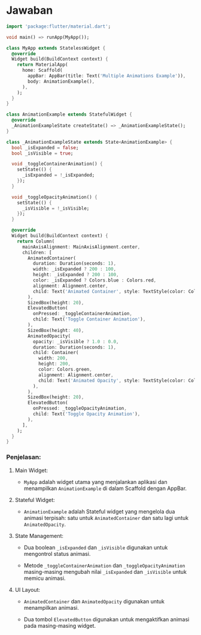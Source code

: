 # Jawaban

```dart
import 'package:flutter/material.dart';

void main() => runApp(MyApp());

class MyApp extends StatelessWidget {
  @override
  Widget build(BuildContext context) {
    return MaterialApp(
      home: Scaffold(
        appBar: AppBar(title: Text('Multiple Animations Example')),
        body: AnimationExample(),
      ),
    );
  }
}

class AnimationExample extends StatefulWidget {
  @override
  _AnimationExampleState createState() => _AnimationExampleState();
}

class _AnimationExampleState extends State<AnimationExample> {
  bool _isExpanded = false;
  bool _isVisible = true;

  void _toggleContainerAnimation() {
    setState(() {
      _isExpanded = !_isExpanded;
    });
  }

  void _toggleOpacityAnimation() {
    setState(() {
      _isVisible = !_isVisible;
    });
  }

  @override
  Widget build(BuildContext context) {
    return Column(
      mainAxisAlignment: MainAxisAlignment.center,
      children: [
        AnimatedContainer(
          duration: Duration(seconds: 1),
          width: _isExpanded ? 200 : 100,
          height: _isExpanded ? 200 : 100,
          color: _isExpanded ? Colors.blue : Colors.red,
          alignment: Alignment.center,
          child: Text('Animated Container', style: TextStyle(color: Colors.white)),
        ),
        SizedBox(height: 20),
        ElevatedButton(
          onPressed: _toggleContainerAnimation,
          child: Text('Toggle Container Animation'),
        ),
        SizedBox(height: 40),
        AnimatedOpacity(
          opacity: _isVisible ? 1.0 : 0.0,
          duration: Duration(seconds: 1),
          child: Container(
            width: 200,
            height: 200,
            color: Colors.green,
            alignment: Alignment.center,
            child: Text('Animated Opacity', style: TextStyle(color: Colors.white)),
          ),
        ),
        SizedBox(height: 20),
        ElevatedButton(
          onPressed: _toggleOpacityAnimation,
          child: Text('Toggle Opacity Animation'),
        ),
      ],
    );
  }
}
```
### Penjelasan:

1. Main Widget:

    - `MyApp` adalah widget utama yang menjalankan aplikasi dan menampilkan `AnimationExample` di dalam Scaffold dengan AppBar.

2. Stateful Widget:

    - `AnimationExample` adalah Stateful widget yang mengelola dua animasi terpisah: satu untuk `AnimatedContainer` dan satu lagi untuk `AnimatedOpacity`.

3. State Management:

    - Dua boolean `_isExpanded` dan `_isVisible` digunakan untuk mengontrol status animasi.

    - Metode `_toggleContainerAnimation` dan `_toggleOpacityAnimation` masing-masing mengubah nilai `_isExpanded` dan `_isVisible` untuk memicu animasi.

4. UI Layout:
    - `AnimatedContainer` dan `AnimatedOpacity` digunakan untuk menampilkan animasi.

    - Dua tombol `ElevatedButton` digunakan untuk mengaktifkan animasi pada masing-masing widget.